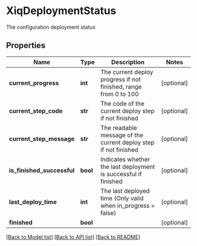 # XiqDeploymentStatus

The configuration deployment status
## Properties
Name | Type | Description | Notes
------------ | ------------- | ------------- | -------------
**current_progress** | **int** | The current deploy progress if not finished, range from 0 to 100 | [optional] 
**current_step_code** | **str** | The code of the current deploy step if not finished | [optional] 
**current_step_message** | **str** | The readable message of the current deploy step if not finished | [optional] 
**is_finished_successful** | **bool** | Indicates whether the last deployment is successful if finished | [optional] 
**last_deploy_time** | **int** | The last deployed time (Only valid when in_progress &#x3D; false) | [optional] 
**finished** | **bool** |  | [optional] 

[[Back to Model list]](../README.md#documentation-for-models) [[Back to API list]](../README.md#documentation-for-api-endpoints) [[Back to README]](../README.md)


